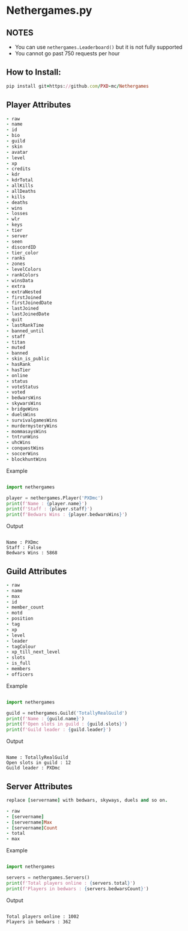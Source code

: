 # Nethergames.py
<h2> NOTES </h2> 

- You can use `nethergames.Leaderboard()` but it is not fully supported <br />
- You cannot go past 750 requests per hour

<h2> How to Install: </h2>
 
```ruby
pip install git+https://github.com/PXD-mc/Nethergames
```


<h2> Player Attributes </h2>

```ruby
- raw 
- name  
- id  
- bio  
- guild  
- skin  
- avatar  
- level  
- xp  
- credits  
- kdr  
- kdrTotal  
- allKills  
- allDeaths  
- kills  
- deaths  
- wins  
- losses  
- wlr  
- keys  
- tier  
- server  
- seen  
- discordID  
- tier_color  
- ranks 
- zones 
- levelColors 
- rankColors 
- winsData 
- extra 
- extraNested 
- firstJoined 
- firstJoinedDate 
- lastJoined 
- lastJoinedDate 
- quit 
- lastRankTime 
- banned_until 
- staff 
- titan 
- muted 
- banned 
- skin_is_public 
- hasRank 
- hasTier 
- online 
- status 
- voteStatus 
- voted 
- bedwarsWins 
- skywarsWins 
- bridgeWins 
- duelsWins 
- survivalgamesWins 
- murdermysteryWins 
- mommasaysWins 
- tntrunWins 
- uhcWins 
- conquestWins 
- soccerWins 
- blockhuntWins

```


Example
```python

import nethergames

player = nethergames.Player('PXDmc')
print(f'Name : {player.name}')
print(f'Staff : {player.staff}')
print(f'Bedwars Wins : {player.bedwarsWins}')

```
Output
```

Name : PXDmc
Staff : False
Bedwars Wins : 5868

```

<h2> Guild Attributes </h2>

```ruby
- raw 
- name     
- max     
- id     
- member_count    
- motd     
- position    
- tag     
- xp     
- level     
- leader     
- tagColour 
- xp_till_next_level 
- slots 
- is_full 
- members   
- officers  
```


Example
```python

import nethergames

guild = nethergames.Guild('TotallyRealGuild')
print(f'Name : {guild.name}')
print(f'Open slots in guild : {guild.slots}')
print(f'Guild leader : {guild.leader}')

```
Output
```

Name : TotallyRealGuild
Open slots in guild : 12
Guild leader : PXDmc

```

<h2> Server Attributes </h2>

```ruby
replace [servername] with bedwars, skyways, duels and so on.

- raw 
- [servername]
- [servername]Max
- [servername]Count
- total
- max
```

Example
```python

import nethergames

servers = nethergames.Servers()
print(f'Total players online : {servers.total}')
print(f'Players in bedwars : {servers.bedwarsCount}')

```
Output
```

Total players online : 1002
Players in bedwars : 362 

```
